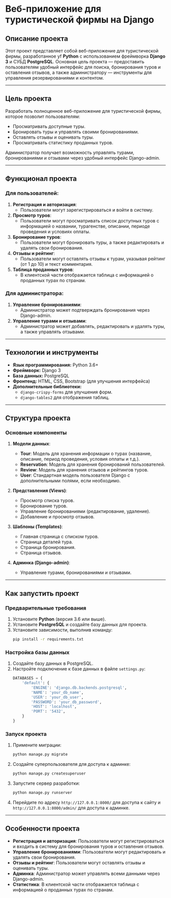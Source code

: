 # Веб-приложение для туристической фирмы на Django

## Описание проекта

Этот проект представляет собой веб-приложение для туристической фирмы, разработанное yf **Python** с использованием фреймворка **Django 3** и СУБД **PostgreSQL**. Основная цель проекта — предоставить пользователям удобный интерфейс для поиска, бронирования туров и оставления отзывов, а также администратору — инструменты для управления резервированиями и контентом.

---

## Цель проекта

Разработать полноценное веб-приложение для туристической фирмы, которое позволит пользователям:
- Просматривать доступные туры.
- Бронировать туры и управлять своими бронированиями.
- Оставлять отзывы и оценивать туры.
- Просматривать статистику проданных туров.

Администратор получает возможность управлять турами, бронированиями и отзывами через удобный интерфейс Django-admin.

---

## Функционал проекта

### Для пользователей:
1. **Регистрация и авторизация**:
   - Пользователи могут зарегистрироваться и войти в систему.
2. **Просмотр туров**:
   - Пользователи могут просматривать список доступных туров с информацией о названии, турагенстве, описании, периоде проведения и условиях оплаты.
3. **Бронирование туров**:
   - Пользователи могут бронировать туры, а также редактировать и удалять свои бронирования.
4. **Отзывы и рейтинг**:
   - Пользователи могут оставлять отзывы к турам, указывая рейтинг (от 1 до 10) и текст комментария.
5. **Таблица проданных туров**:
   - В клиентской части отображается таблица с информацией о проданных турах по странам.

### Для администратора:
1. **Управление бронированиями**:
   - Администратор может подтверждать бронирования через Django-admin.
2. **Управление турами и отзывами**:
   - Администратор может добавлять, редактировать и удалять туры, а также управлять отзывами.

---

## Технологии и инструменты

- **Язык программирования:** Python 3.6+
- **Фреймворк:** Django 3
- **База данных:** PostgreSQL
- **Фронтенд:** HTML, CSS, Bootstrap (для улучшения интерфейса)
- **Дополнительные библиотеки:** 
  - `django-crispy-forms` для улучшения форм.
  - `django-tables2` для отображения таблиц.

---

## Структура проекта

### Основные компоненты

1. **Модели данных**:
   - **Tour**: Модель для хранения информации о турах (название, описание, период проведения, условия оплаты и т.д.).
   - **Reservation**: Модель для хранения бронирований пользователей.
   - **Review**: Модель для хранения отзывов и рейтингов туров.
   - **User**: Стандартная модель пользователя Django с дополнительными полями, если необходимо.

2. **Представления (Views)**:
   - Просмотр списка туров.
   - Бронирование туров.
   - Управление бронированиями (редактирование, удаление).
   - Добавление и просмотр отзывов.

3. **Шаблоны (Templates)**:
   - Главная страница с списком туров.
   - Страница деталей тура.
   - Страница бронирования.
   - Страница отзывов.

4. **Админка (Django-admin)**:
   - Управление турами, бронированиями и отзывами.

---

## Как запустить проект

### Предварительные требования

1. Установите **Python** (версия 3.6 или выше).
2. Установите **PostgreSQL** и создайте базу данных для проекта.
3. Установите зависимости, выполнив команду:
   ```bash
   pip install -r requirements.txt
   ```

### Настройка базы данных

1. Создайте базу данных в PostgreSQL.
2. Настройте подключение к базе данных в файле `settings.py`:
   ```python
   DATABASES = {
       'default': {
           'ENGINE': 'django.db.backends.postgresql',
           'NAME': 'your_db_name',
           'USER': 'your_db_user',
           'PASSWORD': 'your_db_password',
           'HOST': 'localhost',
           'PORT': '5432',
       }
   }
   ```

### Запуск проекта

1. Примените миграции:
   ```bash
   python manage.py migrate
   ```
2. Создайте суперпользователя для доступа к админке:
   ```bash
   python manage.py createsuperuser
   ```
3. Запустите сервер разработки:
   ```bash
   python manage.py runserver
   ```
4. Перейдите по адресу `http://127.0.0.1:8000/` для доступа к сайту и `http://127.0.0.1:8000/admin/` для доступа к админке.

---

## Особенности проекта

- **Регистрация и авторизация**: Пользователи могут регистрироваться и входить в систему для бронирования туров и оставления отзывов.
- **Управление бронированиями**: Пользователи могут редактировать и удалять свои бронирования.
- **Отзывы и рейтинг**: Пользователи могут оставлять отзывы и оценивать туры.
- **Админка**: Администратор может управлять всеми данными через Django-admin.
- **Статистика**: В клиентской части отображается таблица с информацией о проданных турах по странам.
